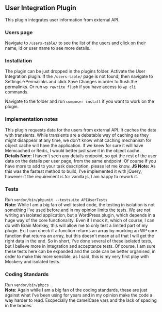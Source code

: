 ## User Integration Plugin
This plugin integrates user information from external API. 

### Users page
Navigate to `/users-table/` to see the list of the users and click on their name, id or user name to see more details.

### Installation
The plugin can be just dropped in the plugins folder. Activate the User Integration plugin. If the `/users-table/` page is not found, then navigate to Settings->Permalinks and click Save Changes in order to flush the permalinks. Or run `wp rewrite flush` if you have access to `wp cli` commands.

Navigate to the folder and run `composer install` if you want to work on the plugin.

### Implementation notes
This plugin requests data for the users from external API. It caches the data with transients. While transients are a debatable way of caching as they might disappear at any time, we don't know what caching mechanism for object cache will have the application. If we knew for sure it will have Memcached or Redis, I would better just save it in the object cache.<br>
**Details Note:** I haven't seen any details endpoint, so got the rest of the user data on the details per user page, from the same endpoint. Of course if you have more to add to your task description, please let me know.
**JS Note:** As this was the fastest method to build, I've implemented it with jQuery, however if the requirement is for vanilla js, I am happy to rework it.

### Tests
Run `vendor/bin/phpunit --testsuite APIUserTests` <br>
**Note:** While I am a big fan of well tested code, the testing in isolation is not something I've used before and in my opinion limits the tests. We are not writing an isolated application, but a WordPress plugin, which depends in a huge way of the core functionality. Even if I mock it, which of course, I can do with Brain Monkey, this will allow me to only test a limited part of my plugin. Ex. I can check if a function returns an array by mocking an WP core function that returns an array, but this doesn't mean at all that I will get the right data in the end. So in short, I've done several of these isolated tests, but I believe more in integration and acceptance tests. Of course, I am sure these tests here can be expanded and the code can be better organised, in order to make this more sensible, as I said, this is my very first play with Mockery and isolated tests. 

### Coding Standards
Run `vendor/bin/phpcs .` <br>
**Note:** Again while I am a big fan of the coding standards, these are just against what I've been using for years and in my opinion make the code a way harder to read. Escpecially the camelCase vars and the lack of spacing in the braces. 
